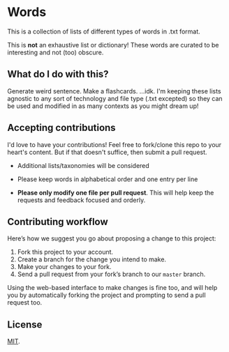 # Words

This is a collection of lists of different types of words in .txt format.

This is **not** an exhaustive list or dictionary! These words are curated to be interesting and not (too) obscure.

## What do I do with this?

Generate weird sentence. Make a flashcards. …idk. I'm keeping these lists agnostic to any sort of technology and file type (.txt excepted) so they can be used and modified in as many contexts as you might dream up!

## Accepting contributions

I'd love to have your contributions! Feel free to fork/clone this repo to your heart's content. But if that doesn't suffice, then submit a pull request.

- Additional lists/taxonomies will be considered

- Please keep words in alphabetical order and one entry per line

- **Please only modify one file per pull request**. This will help keep the requests and feedback focused and orderly.

## Contributing workflow

Here’s how we suggest you go about proposing a change to this project:

1. Fork this project to your account.
2. Create a branch for the change you intend to make.
3. Make your changes to your fork.
4. Send a pull request from your fork’s branch to our `master` branch.

Using the web-based interface to make changes is fine too, and will help you
by automatically forking the project and prompting to send a pull request too.

## License

[MIT](./LICENSE).